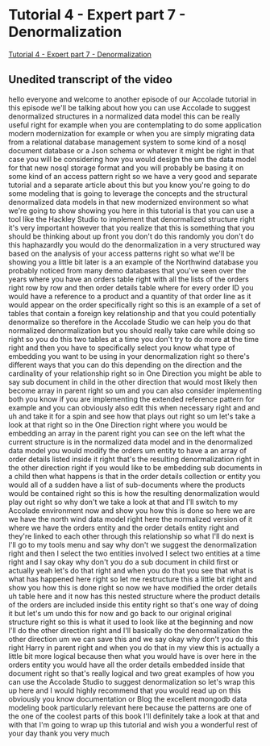 
# Tutorial 4 - Expert part 7 - Denormalization

[Tutorial 4 - Expert part 7 - Denormalization](https://community.hackolade.com/slides/slide/denormalization-28?fullscreen=1)

## Unedited transcript of the video

hello everyone and welcome to another episode of our Accolade tutorial in this episode we'll be talking about how you can use Accolade to suggest denormalized structures in a normalized data model this can be really useful right for example when you are contemplating to do some application modern modernization for example or when you are simply migrating data from a relational database management system to some kind of a nosql document database or a Json schema or whatever it might be right in that case you will be considering how you would design the um the data model for that new nosql storage format and you will probably be basing it on some kind of an access pattern right so we have a very good and separate tutorial and a separate article about this but you know you're going to do some modeling that is going to leverage the concepts and the structural denormalized data models in that new modernized environment so what we're going to show showing you here in this tutorial is that you can use a tool like the Hackley Studio to implement that denormalized structure right it's very important however that you realize that this is something that you should be thinking about up front you don't do this randomly you don't do this haphazardly you would do the denormalization in a very structured way based on the analysis of your access patterns right so what we'll be showing you a little bit later is a an example of the Northwind database you probably noticed from many demo databases that you've seen over the years where you have an orders table right with all the lists of the orders right row by row and then order details table where for every order ID you would have a reference to a product and a quantity of that order line as it would appear on the order specifically right so this is an example of a set of tables that contain a foreign key relationship and that you could potentially denormalize so therefore in the Accolade Studio we can help you do that normalized denormalization but you should really take care while doing so right so you do this two tables at a time you don't try to do more at the time right and then you have to specifically select you know what type of embedding you want to be using in your denormalization right so there's different ways that you can do this depending on the direction and the cardinality of your relationship right so in One Direction you might be able to say sub document in child in the other direction that would most likely then become array in parent right so um and you can also consider implementing both you know if you are implementing the extended reference pattern for example and you can obviously also edit this when necessary right and and uh and take it for a spin and see how that plays out right so um let's take a look at that right so in the One Direction right where you would be embedding an array in the parent right you can see on the left what the current structure is in the normalized data model and in the denormalized data model you would modify the orders um entity to have a an array of order details listed inside it right that's the resulting denormalization right in the other direction right if you would like to be embedding sub documents in a child then what happens is that in the order details collection or entity you would all of a sudden have a list of sub-documents where the products would be contained right so this is how the resulting denormalization would play out right so why don't we take a look at that and I'll switch to my Accolade environment now and show you how this is done so here we are we have the north wind data model right here the normalized version of it where we have the orders entity and the order details entity right and they're linked to each other through this relationship so what I'll do next is I'll go to my tools menu and say why don't we suggest the denormalization right and then I select the two entities involved I select two entities at a time right and I say okay why don't you do a sub document in child first or actually yeah let's do that right and when you do that you see that what is what has happened here right so let me restructure this a little bit right and show you how this is done right so now we have modified the order details uh table here and it now has this nested structure where the product details of the orders are included inside this entity right so that's one way of doing it but let's um undo this for now and go back to our original original structure right so this is what it used to look like at the beginning and now I'll do the other direction right and I'll basically do the denormalization the other direction um we can save this and we say okay why don't you do this right Harry in parent right and when you do that in my view this is actually a little bit more logical because then what you would have is over here in the orders entity you would have all the order details embedded inside that document right so that's really logical and two great examples of how you can use the Accolade Studio to suggest denormalization so let's wrap this up here and I would highly recommend that you would read up on this obviously you know documentation or Blog the excellent mongodb data modeling book particularly relevant here because the patterns are one of the one of the coolest parts of this book I'll definitely take a look at that and with that I'm going to wrap up this tutorial and wish you a wonderful rest of your day thank you very much